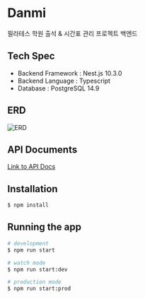 # Danmi
필라테스 학원 출석 & 시간표 관리 프로젝트 백엔드

## Tech Spec
- Backend Framework : Nest.js 10.3.0
- Backend Language : Typescript
- Database : PostgreSQL 14.9

## ERD
![ERD](https://github.com/verdantjuly/Danmi/assets/131671804/4421ac8b-e098-4a19-9d96-a9b4978fb4fa)

## API Documents
[Link to API Docs](https://documenter.getpostman.com/view/27386865/2sA2rCUMvR#b133662a-62d0-4bed-864a-a03b9192c80a)

## Installation

```bash
$ npm install
```

## Running the app

```bash
# development
$ npm run start

# watch mode
$ npm run start:dev

# production mode
$ npm run start:prod
```

